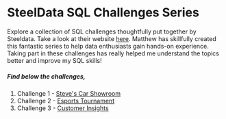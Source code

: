 # SteelData SQL Challenges Series


Explore a collection of SQL challenges thoughtfully put together by Steeldata. Take a look at their website [here](https://www.steeldata.org.uk/sql.html). Matthew has skillfully created this fantastic series to help data enthusiasts gain hands-on experience. Taking part in these challenges has really helped me understand the topics better and improve my SQL skills!

##### Find below the challenges,

1. Challenge 1 - [Steve's Car Showroom](Challenge_1_Steve's_Car_Showroom.md)
2. Challenge 2 - [Esports Tournament](Challenge_2_Esports_Tournament.md)
3. Challenge 3 - [Customer Insights](Challenge_3_Customer_Insights.md)

